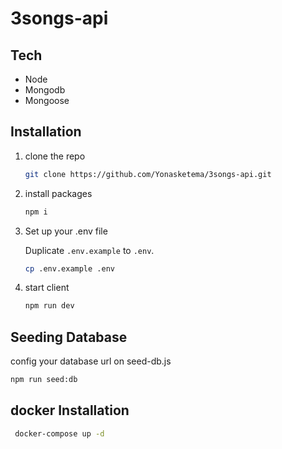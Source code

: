 # 3songs-api


## Tech

- Node
- Mongodb
- Mongoose
  
## Installation
 
1. clone the repo

   ```sh
   git clone https://github.com/Yonasketema/3songs-api.git
   ```
3. install packages

   ```sh
   npm i
   ```
5. Set up your .env file

   Duplicate `.env.example` to `.env`.

    ```bash
    cp .env.example .env
    ```
   
6. start client

   ```sh
   npm run dev
   ```

## Seeding Database

   config your database url on seed-db.js 

   ```sh
   npm run seed:db
   ```

## docker Installation   
  
   ```bash
    docker-compose up -d
   ```



   

